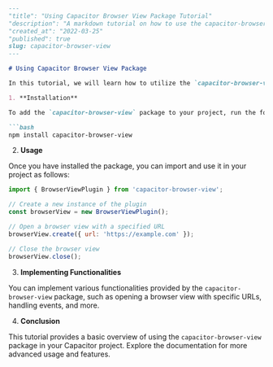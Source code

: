```markdown
---
"title": "Using Capacitor Browser View Package Tutorial"
"description": "A markdown tutorial on how to use the capacitor-browser-view package in your Capacitor project."
"created_at": "2022-03-25"
"published": true
slug: capacitor-browser-view
---

# Using Capacitor Browser View Package

In this tutorial, we will learn how to utilize the `capacitor-browser-view` package in your Capacitor project.

1. **Installation**

To add the `capacitor-browser-view` package to your project, run the following command:

```bash
npm install capacitor-browser-view
```

2. **Usage**

Once you have installed the package, you can import and use it in your project as follows:

```javascript
import { BrowserViewPlugin } from 'capacitor-browser-view';

// Create a new instance of the plugin
const browserView = new BrowserViewPlugin();

// Open a browser view with a specified URL
browserView.create({ url: 'https://example.com' });

// Close the browser view
browserView.close();
```

3. **Implementing Functionalities**

You can implement various functionalities provided by the `capacitor-browser-view` package, such as opening a browser view with specific URLs, handling events, and more.

4. **Conclusion**

This tutorial provides a basic overview of using the `capacitor-browser-view` package in your Capacitor project. Explore the documentation for more advanced usage and features.
```
```
